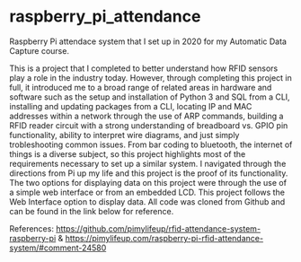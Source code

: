 # raspberry_pi_attendance
Raspberry Pi attendace system that I set up in 2020 for my Automatic Data Capture course.

This is a project that I completed to better understand how RFID sensors play a role in the industry today. However, through completing this project in full, it introduced me to a broad range of related areas in hardware and software such as the setup and installation of Python 3 and SQL from a CLI, installing and updating packages from a CLI, locating IP and MAC addresses within a network through the use of ARP commands, building a RFID reader circuit with a strong understanding of breadboard vs. GPIO pin functionality, ability to interpret wire diagrams, and just simply trobleshooting common issues. From bar coding to bluetooth, the internet of things is a diverse subject, so this project highlights most of the requirements necessary to set up a similar system. I navigated through the directions from Pi up my life and this project is the proof of its functionality. The two options for displaying data on this project were through the use of a simple web interface or from an embedded LCD. This project follows the Web Interface option to display data. All code was cloned from Github and can be found in the link below for reference.

References: https://github.com/pimylifeup/rfid-attendance-system-raspberry-pi & https://pimylifeup.com/raspberry-pi-rfid-attendance-system/#comment-24580

